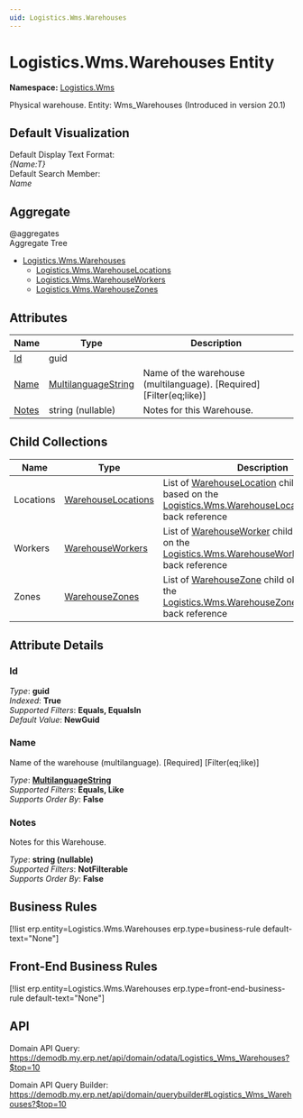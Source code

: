 ```yaml
---
uid: Logistics.Wms.Warehouses
---
```

# Logistics.Wms.Warehouses Entity

**Namespace:** [Logistics.Wms](Logistics.Wms.md)  

Physical warehouse. Entity: Wms_Warehouses (Introduced in version 20.1)

## Default Visualization
Default Display Text Format:  
_{Name:T}_  
Default Search Member:  
_Name_  

## Aggregate
  @aggregates  
Aggregate Tree  
* [Logistics.Wms.Warehouses](Logistics.Wms.Warehouses.md)  
  * [Logistics.Wms.WarehouseLocations](Logistics.Wms.WarehouseLocations.md)  
  * [Logistics.Wms.WarehouseWorkers](Logistics.Wms.WarehouseWorkers.md)  
  * [Logistics.Wms.WarehouseZones](Logistics.Wms.WarehouseZones.md)  

## Attributes

| Name | Type | Description |
| ---- | ---- | --- |
| [Id](Logistics.Wms.Warehouses.md#id) | guid |  
| [Name](Logistics.Wms.Warehouses.md#name) | [MultilanguageString](../data-types.md#multilanguagestring) | Name of the warehouse (multilanguage). [Required] [Filter(eq;like)] 
| [Notes](Logistics.Wms.Warehouses.md#notes) | string (nullable) | Notes for this Warehouse. 

## Child Collections

| Name | Type | Description |
| ---- | ---- | --- |
| Locations | [WarehouseLocations](Logistics.Wms.WarehouseLocations.md) | List of [WarehouseLocation](Logistics.Wms.WarehouseLocations.md) child objects, based on the [Logistics.Wms.WarehouseLocation.Warehouse](Logistics.Wms.WarehouseLocations.md#warehouse) back reference 
| Workers | [WarehouseWorkers](Logistics.Wms.WarehouseWorkers.md) | List of [WarehouseWorker](Logistics.Wms.WarehouseWorkers.md) child objects, based on the [Logistics.Wms.WarehouseWorker.Warehouse](Logistics.Wms.WarehouseWorkers.md#warehouse) back reference 
| Zones | [WarehouseZones](Logistics.Wms.WarehouseZones.md) | List of [WarehouseZone](Logistics.Wms.WarehouseZones.md) child objects, based on the [Logistics.Wms.WarehouseZone.Warehouse](Logistics.Wms.WarehouseZones.md#warehouse) back reference 


## Attribute Details

### Id

_Type_: **guid**  
_Indexed_: **True**  
_Supported Filters_: **Equals, EqualsIn**  
_Default Value_: **NewGuid**  

### Name

Name of the warehouse (multilanguage). [Required] [Filter(eq;like)]

_Type_: **[MultilanguageString](../data-types.md#multilanguagestring)**  
_Supported Filters_: **Equals, Like**  
_Supports Order By_: **False**  

### Notes

Notes for this Warehouse.

_Type_: **string (nullable)**  
_Supported Filters_: **NotFilterable**  
_Supports Order By_: **False**  



## Business Rules

[!list erp.entity=Logistics.Wms.Warehouses erp.type=business-rule default-text="None"]

## Front-End Business Rules

[!list erp.entity=Logistics.Wms.Warehouses erp.type=front-end-business-rule default-text="None"]

## API

Domain API Query:
<https://demodb.my.erp.net/api/domain/odata/Logistics_Wms_Warehouses?$top=10>

Domain API Query Builder:
<https://demodb.my.erp.net/api/domain/querybuilder#Logistics_Wms_Warehouses?$top=10>

